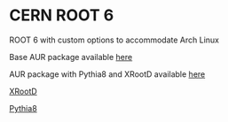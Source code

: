 # CERN ROOT 6
ROOT 6 with custom options to accommodate Arch Linux

Base AUR package available [here](https://aur.archlinux.org/packages/root/)

AUR package with Pythia8 and XRootD available [here](https://aur.archlinux.org/packages/root-extra/)

[XRootD](https://aur.archlinux.org/packages/xrootd/)

[Pythia8](https://aur.archlinux.org/packages/pythia/)
